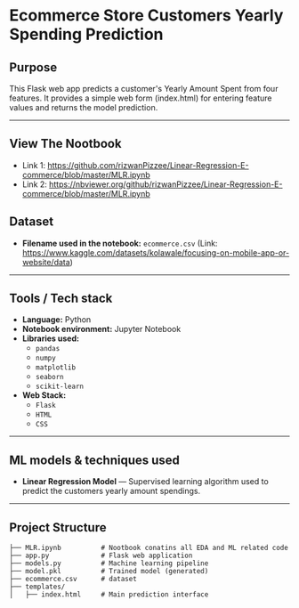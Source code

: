 # Ecommerce Store Customers Yearly Spending Prediction

## Purpose

This Flask web app predicts a customer's Yearly Amount Spent from four features.
It provides a simple web form (index.html) for entering feature values and returns the model prediction.

---

## View The Nootbook

- Link 1: https://github.com/rizwanPizzee/Linear-Regression-E-commerce/blob/master/MLR.ipynb
- Link 2: https://nbviewer.org/github/rizwanPizzee/Linear-Regression-E-commerce/blob/master/MLR.ipynb

## Dataset

- **Filename used in the notebook:** `ecommerce.csv` (Link: https://www.kaggle.com/datasets/kolawale/focusing-on-mobile-app-or-website/data)

---

## Tools / Tech stack

- **Language:** Python
- **Notebook environment:** Jupyter Notebook
- **Libraries used:**
  - `pandas`
  - `numpy`
  - `matplotlib`
  - `seaborn`
  - `scikit-learn`
- **Web Stack:**
  - `Flask`
  - `HTML`
  - `CSS`

---

## ML models & techniques used

- **Linear Regression Model** — Supervised learning algorithm used to predict the customers yearly amount spendings.

---

## Project Structure

```
├── MLR.ipynb          # Nootbook conatins all EDA and ML related code
├── app.py             # Flask web application
├── models.py          # Machine learning pipeline
├── model.pkl          # Trained model (generated)
├── ecommerce.csv      # dataset
├── templates/
│   ├── index.html     # Main prediction interface
```
